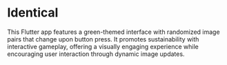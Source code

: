 # Identical
This Flutter app features a green-themed interface with randomized image pairs that change upon button press. It promotes sustainability with interactive gameplay, offering a visually engaging experience while encouraging user interaction through dynamic image updates.
